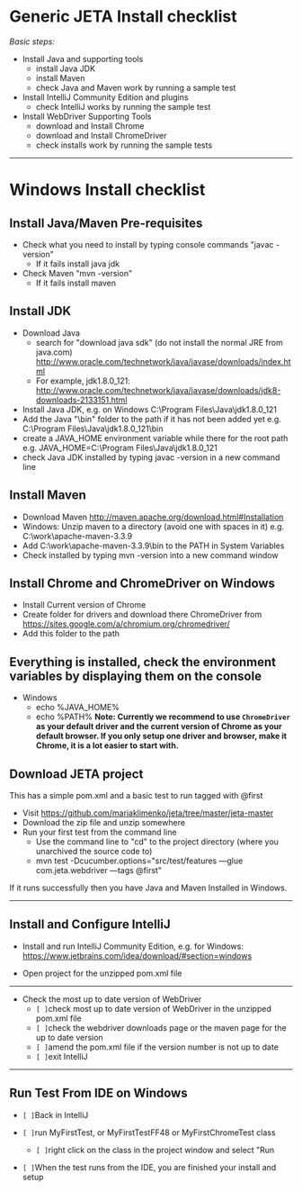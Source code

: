 
# Generic JETA Install checklist

*Basic steps:*

- Install Java and supporting tools
    - install Java JDK
    - install Maven
    - check Java and Maven work by running a sample test
- Install IntelliJ Community Edition and plugins
    - check IntelliJ works by running the sample test
- Install WebDriver Supporting Tools
    - download and Install Chrome
    - download and Install ChromeDriver
    - check installs work by running the sample tests

---

# Windows Install checklist
 
## Install Java/Maven Pre-requisites
*  Check what you need to install by typing console commands "javac -version"
   *  If it fails install java jdk
* Check Maven "mvn -version"
   *  If it fails install maven
   
## Install JDK   
*  Download Java
    *  search for "download java sdk" (do not install the normal JRE from java.com) http://www.oracle.com/technetwork/java/javase/downloads/index.html
    *  For example, jdk1.8.0_121:  http://www.oracle.com/technetwork/java/javase/downloads/jdk8-downloads-2133151.html
*  Install Java JDK, e.g. on Windows C:\Program Files\Java\jdk1.8.0_121
*  Add the Java "\bin" folder to the path if it has not been added yet e.g. C:\Program Files\Java\jdk1.8.0_121\bin
*  create a JAVA_HOME environment variable while there for the root path e.g. JAVA_HOME=C:\Program Files\Java\jdk1.8.0_121
*  check Java JDK installed by typing javac -version in a new command line

## Install Maven
*  Download Maven http://maven.apache.org/download.html#Installation
*  Windows: Unzip maven to a directory (avoid one with spaces in it) e.g. C:\work\apache-maven-3.3.9
*  Add C:\work\apache-maven-3.3.9\bin to the PATH in System Variables
*  Check installed by typing mvn -version into a new command window

##  Install Chrome and ChromeDriver on Windows

*  Install Current version of Chrome
*  Create folder for drivers and download there ChromeDriver from https://sites.google.com/a/chromium.org/chromedriver/ 
*  Add this folder to the path 

## Everything is installed, check the environment variables by displaying them on the console
*  Windows
    *  echo %JAVA_HOME%
    *  echo %PATH%
**Note: Currently we recommend to use `ChromeDriver` as your default driver and the current version of Chrome as your default browser. If you only setup one driver and browser, make it Chrome, it is a lot easier to start with.**

## Download JETA project 
This has a simple pom.xml and a basic test to run tagged with @first
*  Visit https://github.com/mariaklimenko/jeta/tree/master/jeta-master
*  Download the zip file and unzip somewhere
*  Run your first test from the command line
    *  Use the command line to "cd" to the project directory (where you unarchived the source code to)
    *  mvn test -Dcucumber.options="src/test/features —glue com.jeta.webdriver —tags @first"
    
If it runs successfully then you have Java and Maven Installed in Windows.


---

## Install and Configure IntelliJ
*  Install and run IntelliJ Community Edition, e.g. for Windows: https://www.jetbrains.com/idea/download/#section=windows



*  Open project for the unzipped pom.xml file

---

* Check the most up to date version of WebDriver
    * `[ ]`check most up to date version of WebDriver in the unzipped pom.xml file
    * `[ ]`check the webdriver downloads page or the maven page for the up to date version
    * `[ ]`amend the pom.xml file if the version number is not up to date
    * `[ ]`exit IntelliJ

---

##  Run Test From IDE on Windows

* `[ ]`Back in IntelliJ

* `[ ]`run MyFirstTest, or MyFirstTestFF48 or MyFirstChromeTest class
    * `[ ]`right click on the class in the project window and select "Run 

* `[ ]`When the test runs from the IDE, you are finished your install and setup





    








